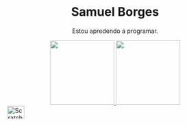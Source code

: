 <div>
<h1 align="center">Samuel Borges</h1>
  <p align="center">Estou apredendo a programar.</p>
    
<div align="center">
  <a href="https://github.com/samzitu">
    <img height="150em" src="https://github-readme-stats.vercel.app/api?username=samzitu&count_private=true&include_all_commits=true&show_icons=true&theme=dark&hide_border=false&show_owner=true"/>
    <img height="150em" src="https://github-readme-stats.vercel.app/api/top-langs/?username=samzitu&theme=dark&hide_border=false&&layout=compact"/>
  </a>
</div>
  
<div>
<img align="center" alt="Scratch" height="30" width="40" src="https://img.shields.io/badge/Scratch-4097FF?style-for-the-b adge&logo-Scratch&logoColor-white">
</div><br>
